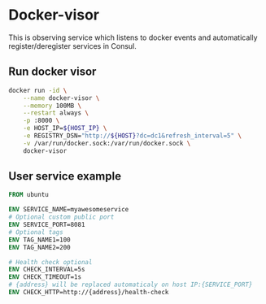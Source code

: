 Docker-visor
============

This is observing service which listens to docker events and automatically register/deregister services in Consul.

Run docker visor
----------------

```sh
docker run -id \
    --name docker-visor \
    --memory 100MB \
    --restart always \
    -p :8000 \
    -e HOST_IP=${HOST_IP} \
    -e REGISTRY_DSN="http://${HOST}?dc=dc1&refresh_interval=5" \
    -v /var/run/docker.sock:/var/run/docker.sock \
    docker-visor
```

User service example
--------------------

```dockerfile
FROM ubuntu

ENV SERVICE_NAME=myawesomeservice
# Optional custom public port
ENV SERVICE_PORT=8081
# Optional tags
ENV TAG_NAME1=100
ENV TAG_NAME2=200

# Health check optional
ENV CHECK_INTERVAL=5s
ENV CHECK_TIMEOUT=1s
# {address} will be replaced automaticaly on host IP:{SERVICE_PORT}
ENV CHECK_HTTP=http://{address}/health-check
```
